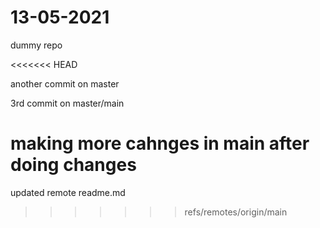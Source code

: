 # 13-05-2021
dummy repo

<<<<<<< HEAD

 another commit on master
 

 3rd commit on master/main

making more cahnges in main after doing changes
=======
updated remote readme.md
>>>>>>> refs/remotes/origin/main
